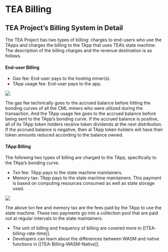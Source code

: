 # TEA Billing
## TEA Project’s Billing System in Detail

The TEA Project has two types of billing: charges to end-users who use the TApps and charges the billing to the TApp that uses TEA’s state machine. The description of the billing charges and the revenue destination is as follows.

#### End-user Billing

-   Gas fee: End-user pays to the hosting miner(s).
-   TApp usage fee: End-user pays to the app.

![](https://cdn-images-1.medium.com/max/1200/1*46Xlfv85s3Z9BAFLcTpxuw.png)

The gas fee technically goes to the accrued balance before hitting the bonding curves of all the CML miners who were utilized during the transaction. And the TApp usage fee goes to the accrued balance before being sent to the TApp’s bonding curve. If the accrued balance is positive, all of its TApp token holders receive token dividends at the next distribution. If the accrued balance is negative, then al TApp token holders will have their token amounts reduced according to the balance owned.

#### TApp Billing
The following two types of billing are charged to the TApp, specifically to the TApp’s bonding curve.

-   Txn fee: TApp pays to the state machine maintainers.
-   Memory tax: TApp pays to the state machine maintainers. This payment is based on computing resources consumed as well as state storage used.

![](https://cdn-images-1.medium.com/max/1200/1*wxNpLNZXyeVivToQOO3FGw.png)

The above txn fee and memory tax are the fees paid by the TApp to use the state machine. These two payments go into a collection pool that are paid out at regular intervals to the state maintainers.

- The unit of billing and frequency of billing are covered more in [[TEA-billing-rate-time]].
- Developers can learn about the differences between WASM and native functions in [[TEA-Billing-WASM-Native]].